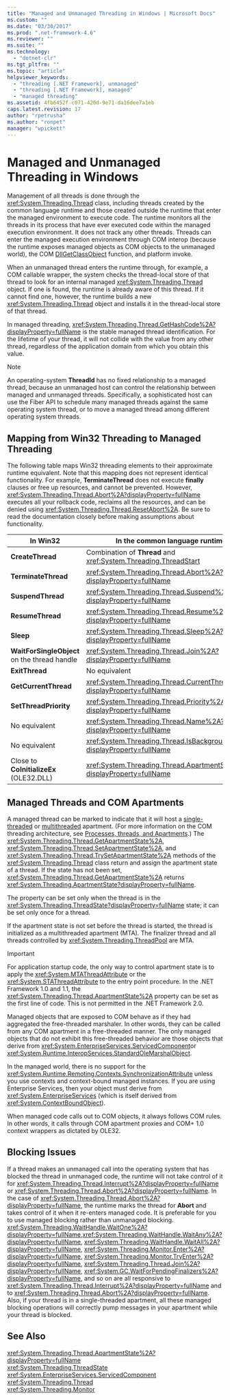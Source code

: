 ```yaml
---
title: "Managed and Unmanaged Threading in Windows | Microsoft Docs"
ms.custom: ""
ms.date: "03/30/2017"
ms.prod: ".net-framework-4.6"
ms.reviewer: ""
ms.suite: ""
ms.technology: 
  - "dotnet-clr"
ms.tgt_pltfrm: ""
ms.topic: "article"
helpviewer_keywords: 
  - "threading [.NET Framework], unmanaged"
  - "threading [.NET Framework], managed"
  - "managed threading"
ms.assetid: 4fb6452f-c071-420d-9e71-da16dee7a1eb
caps.latest.revision: 17
author: "rpetrusha"
ms.author: "ronpet"
manager: "wpickett"
---
```

# Managed and Unmanaged Threading in Windows
Management of all threads is done through the <xref:System.Threading.Thread> class, including threads created by the common language runtime and those created outside the runtime that enter the managed environment to execute code. The runtime monitors all the threads in its process that have ever executed code within the managed execution environment. It does not track any other threads. Threads can enter the managed execution environment through COM interop (because the runtime exposes managed objects as COM objects to the unmanaged world), the COM [DllGetClassObject](https://msdn.microsoft.com/en-us/library/ms680760.aspx) function, and platform invoke.  
  
 When an unmanaged thread enters the runtime through, for example, a COM callable wrapper, the system checks the thread-local store of that thread to look for an internal managed <xref:System.Threading.Thread> object. If one is found, the runtime is already aware of this thread. If it cannot find one, however, the runtime builds a new <xref:System.Threading.Thread> object and installs it in the thread-local store of that thread.  
  
 In managed threading, <xref:System.Threading.Thread.GetHashCode%2A?displayProperty=fullName> is the stable managed thread identification. For the lifetime of your thread, it will not collide with the value from any other thread, regardless of the application domain from which you obtain this value.  
  
> [!NOTE]
>  An operating-system **ThreadId** has no fixed relationship to a managed thread, because an unmanaged host can control the relationship between managed and unmanaged threads. Specifically, a sophisticated host can use the Fiber API to schedule many managed threads against the same operating system thread, or to move a managed thread among different operating system threads.  
  
## Mapping from Win32 Threading to Managed Threading  
 The following table maps Win32 threading elements to their approximate runtime equivalent. Note that this mapping does not represent identical functionality. For example, **TerminateThread** does not execute **finally** clauses or free up resources, and cannot be prevented. However, <xref:System.Threading.Thread.Abort%2A?displayProperty=fullName> executes all your rollback code, reclaims all the resources, and can be denied using <xref:System.Threading.Thread.ResetAbort%2A>. Be sure to read the documentation closely before making assumptions about functionality.  
  
|In Win32|In the common language runtime|  
|--------------|------------------------------------|  
|**CreateThread**|Combination of **Thread** and <xref:System.Threading.ThreadStart>|  
|**TerminateThread**|<xref:System.Threading.Thread.Abort%2A?displayProperty=fullName>|  
|**SuspendThread**|<xref:System.Threading.Thread.Suspend%2A?displayProperty=fullName>|  
|**ResumeThread**|<xref:System.Threading.Thread.Resume%2A?displayProperty=fullName>|  
|**Sleep**|<xref:System.Threading.Thread.Sleep%2A?displayProperty=fullName>|  
|**WaitForSingleObject** on the thread handle|<xref:System.Threading.Thread.Join%2A?displayProperty=fullName>|  
|**ExitThread**|No equivalent|  
|**GetCurrentThread**|<xref:System.Threading.Thread.CurrentThread%2A?displayProperty=fullName>|  
|**SetThreadPriority**|<xref:System.Threading.Thread.Priority%2A?displayProperty=fullName>|  
|No equivalent|<xref:System.Threading.Thread.Name%2A?displayProperty=fullName>|  
|No equivalent|<xref:System.Threading.Thread.IsBackground%2A?displayProperty=fullName>|  
|Close to **CoInitializeEx** (OLE32.DLL)|<xref:System.Threading.Thread.ApartmentState%2A?displayProperty=fullName>|  
  
## Managed Threads and COM Apartments  
 A managed thread can be marked to indicate that it will host a [single-threaded](http://msdn.microsoft.com/library/windows/desktop/ms680112.aspx) or [multithreaded](http://msdn.microsoft.com/library/windows/desktop/ms693421.aspx) apartment. (For more information on the COM threading architecture, see [Processes, threads, and Apartments](http://msdn.microsoft.com/library/windows/desktop/ms693344.aspx).) The <xref:System.Threading.Thread.GetApartmentState%2A>, <xref:System.Threading.Thread.SetApartmentState%2A>, and <xref:System.Threading.Thread.TrySetApartmentState%2A> methods of the <xref:System.Threading.Thread> class return and assign the apartment state of a thread. If the state has not been set, <xref:System.Threading.Thread.GetApartmentState%2A> returns <xref:System.Threading.ApartmentState?displayProperty=fullName>.  
  
 The property can be set only when the thread is in the <xref:System.Threading.ThreadState?displayProperty=fullName> state; it can be set only once for a thread.  
  
 If the apartment state is not set before the thread is started, the thread is initialized as a multithreaded apartment (MTA). The finalizer thread and all threads controlled by <xref:System.Threading.ThreadPool> are MTA.  
  
> [!IMPORTANT]
>  For application startup code, the only way to control apartment state is to apply the <xref:System.MTAThreadAttribute> or the <xref:System.STAThreadAttribute> to the entry point procedure. In the .NET Framework 1.0 and 1.1, the <xref:System.Threading.Thread.ApartmentState%2A> property can be set as the first line of code. This is not permitted in the .NET Framework 2.0.  
  
 Managed objects that are exposed to COM behave as if they had aggregated the free-threaded marshaler. In other words, they can be called from any COM apartment in a free-threaded manner. The only managed objects that do not exhibit this free-threaded behavior are those objects that derive from <xref:System.EnterpriseServices.ServicedComponent>or <xref:System.Runtime.InteropServices.StandardOleMarshalObject>.  
  
 In the managed world, there is no support for the <xref:System.Runtime.Remoting.Contexts.SynchronizationAttribute> unless you use contexts and context-bound managed instances. If you are using Enterprise Services, then your object must derive from <xref:System.EnterpriseServices> (which is itself derived from <xref:System.ContextBoundObject>).  
  
 When managed code calls out to COM objects, it always follows COM rules. In other words, it calls through COM apartment proxies and COM+ 1.0 context wrappers as dictated by OLE32.  
  
## Blocking Issues  
 If a thread makes an unmanaged call into the operating system that has blocked the thread in unmanaged code, the runtime will not take control of it for <xref:System.Threading.Thread.Interrupt%2A?displayProperty=fullName> or <xref:System.Threading.Thread.Abort%2A?displayProperty=fullName>. In the case of <xref:System.Threading.Thread.Abort%2A?displayProperty=fullName>, the runtime marks the thread for **Abort** and takes control of it when it re-enters managed code. It is preferable for you to use managed blocking rather than unmanaged blocking. <xref:System.Threading.WaitHandle.WaitOne%2A?displayProperty=fullName>,<xref:System.Threading.WaitHandle.WaitAny%2A?displayProperty=fullName>, <xref:System.Threading.WaitHandle.WaitAll%2A?displayProperty=fullName>, <xref:System.Threading.Monitor.Enter%2A?displayProperty=fullName>, <xref:System.Threading.Monitor.TryEnter%2A?displayProperty=fullName>, <xref:System.Threading.Thread.Join%2A?displayProperty=fullName>, <xref:System.GC.WaitForPendingFinalizers%2A?displayProperty=fullName>, and so on are all responsive to <xref:System.Threading.Thread.Interrupt%2A?displayProperty=fullName> and to <xref:System.Threading.Thread.Abort%2A?displayProperty=fullName>. Also, if your thread is in a single-threaded apartment, all these managed blocking operations will correctly pump messages in your apartment while your thread is blocked.  
  
## See Also  
 <xref:System.Threading.Thread.ApartmentState%2A?displayProperty=fullName>   
 <xref:System.Threading.ThreadState>   
 <xref:System.EnterpriseServices.ServicedComponent>   
 <xref:System.Threading.Thread>   
 <xref:System.Threading.Monitor>